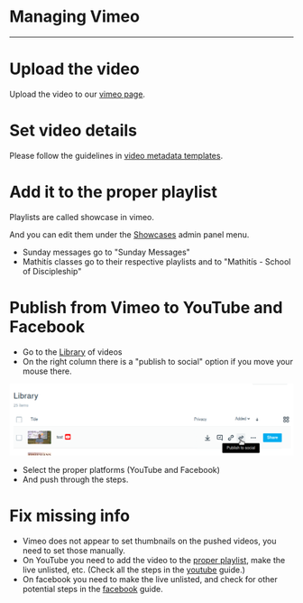 <h1>Managing Vimeo</h1>
<hr>



# Upload the video

Upload the video to our [vimeo page](https://vimeo.com/user133790558).

# Set video details

Please follow the guidelines in [video metadata templates](video_metadata_templates.md).

# Add it to the proper playlist

Playlists are called showcase in vimeo.

And you can edit them under the [Showcases](https://vimeo.com/manage/showcases) admin panel menu.

* Sunday messages go to "Sunday Messages"
* Mathitís classes go to their respective playlists and to "Mathitís - School of Discipleship"

# Publish from Vimeo to YouTube and Facebook

* Go to the [Library](https://vimeo.com/manage/videos) of videos
* On the right column there is a "publish to social" option if you move your mouse there.

<img src="assets/vimeo/publish_to_social.png">

* Select the proper platforms (YouTube and Facebook)
* And push through the steps.



# Fix missing info
 - Vimeo does not appear to set thumbnails on the pushed videos, you need to set those manually.
 - On YouTube you need to add the video to the [proper playlist](youtube.md#add-it-to-the-proper-playlist), make the live unlisted, etc. (Check all the steps in the [youtube](youtube.md) guide.)
 - On facebook you need to  make the live unlisted, and check for other potential steps in the [facebook](facebook_video.md) guide.